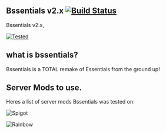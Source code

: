## Bssentials v2.x [![Build Status](https://travis-ci.org/Bssentials/Bssentials-2.svg?branch=master)](https://travis-ci.org/Bssentials/Bssentials-2)
Bssentials v2.x,

[![Tested](http://isaiahpatton.github.io/TestedonMinicraft.png)](http://miniweb.enjin.com)

## what is bssentials?
Bssentials is a TOTAL remake of Essentials from the ground up!

## Server Mods to use.
Heres a list of server mods Bssentials was tested on:

![Spigot](https://static.spigotmc.org/img/spigot.png)

![Rainbow](http://i.imgur.com/e2n055H.gif)

